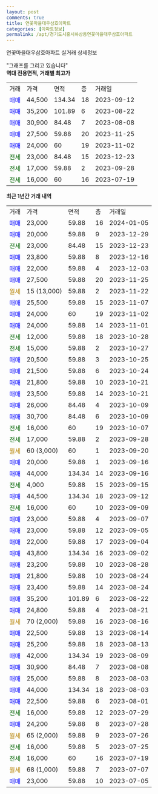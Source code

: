 ```yaml
---
layout: post
comments: true
title: 연꽃마을대우삼호아파트
categories: [아파트정보]
permalink: /apt/경기도시흥시하상동연꽃마을대우삼호아파트
---
```


연꽃마을대우삼호아파트 실거래 상세정보

<script type="text/javascript">
  google.charts.load('current', {'packages':['line', 'corechart']});
  google.charts.setOnLoadCallback(drawChart);

  function drawChart() {
    var data = new google.visualization.DataTable();
    data.addColumn('date', '거래일');
    data.addColumn('number', "매매");
    data.addColumn('number', "전세");
    data.addColumn('number', "전매");

    data.addRows([[new Date(Date.parse("2024-01-05")), 23000, null, null], [new Date(Date.parse("2023-12-29")), 20000, null, null], [new Date(Date.parse("2023-12-23")), null, 23000, null], [new Date(Date.parse("2023-12-16")), 23800, null, null], [new Date(Date.parse("2023-12-03")), 22000, null, null], [new Date(Date.parse("2023-11-25")), 27500, null, null], [new Date(Date.parse("2023-11-22")), null, null, null], [new Date(Date.parse("2023-11-07")), 25500, null, null], [new Date(Date.parse("2023-11-02")), 24000, null, null], [new Date(Date.parse("2023-11-01")), 24000, null, null], [new Date(Date.parse("2023-10-28")), null, 12000, null], [new Date(Date.parse("2023-10-27")), null, 15000, null], [new Date(Date.parse("2023-10-25")), 20500, null, null], [new Date(Date.parse("2023-10-24")), 21500, null, null], [new Date(Date.parse("2023-10-21")), 21800, null, null], [new Date(Date.parse("2023-10-21")), 23500, null, null], [new Date(Date.parse("2023-10-09")), 26000, null, null], [new Date(Date.parse("2023-10-09")), 30700, null, null], [new Date(Date.parse("2023-10-07")), null, 16000, null], [new Date(Date.parse("2023-09-28")), null, 17000, null], [new Date(Date.parse("2023-09-20")), null, null, null], [new Date(Date.parse("2023-09-16")), 20000, null, null], [new Date(Date.parse("2023-09-16")), 44000, null, null], [new Date(Date.parse("2023-09-15")), null, 4000, null], [new Date(Date.parse("2023-09-12")), 44500, null, null], [new Date(Date.parse("2023-09-09")), null, 16000, null], [new Date(Date.parse("2023-09-07")), 23000, null, null], [new Date(Date.parse("2023-09-05")), 23000, null, null], [new Date(Date.parse("2023-09-04")), 22000, null, null], [new Date(Date.parse("2023-09-02")), 43800, null, null], [new Date(Date.parse("2023-08-28")), 23200, null, null], [new Date(Date.parse("2023-08-24")), 21800, null, null], [new Date(Date.parse("2023-08-24")), 23400, null, null], [new Date(Date.parse("2023-08-22")), 35200, null, null], [new Date(Date.parse("2023-08-21")), 24800, null, null], [new Date(Date.parse("2023-08-16")), null, null, null], [new Date(Date.parse("2023-08-14")), 22500, null, null], [new Date(Date.parse("2023-08-13")), 25200, null, null], [new Date(Date.parse("2023-08-09")), 42000, null, null], [new Date(Date.parse("2023-08-08")), 30900, null, null], [new Date(Date.parse("2023-08-03")), 25000, null, null], [new Date(Date.parse("2023-08-03")), 44000, null, null], [new Date(Date.parse("2023-08-01")), 22500, null, null], [new Date(Date.parse("2023-07-29")), null, 16000, null], [new Date(Date.parse("2023-07-28")), 24200, null, null], [new Date(Date.parse("2023-07-26")), null, null, null], [new Date(Date.parse("2023-07-25")), null, 16000, null], [new Date(Date.parse("2023-07-19")), null, 16000, null], [new Date(Date.parse("2023-07-07")), null, null, null], [new Date(Date.parse("2023-07-05")), 23000, null, null]]);

    var options = {
      hAxis: {
        format: 'yyyy/MM/dd'
      },    
      lineWidth: 0,
      pointsVisible: true,    
      title: '최근 1년간 유형별 실거래가 분포',
      legend: { position: 'bottom' }
    };

    var formatter = new google.visualization.NumberFormat({pattern:'###,###'} );
    formatter.format(data, 1);
    formatter.format(data, 2);
    
    setTimeout(function() {
        var chart = new google.visualization.LineChart(document.getElementById('columnchart_material'));
        chart.draw(data, (options));
        document.getElementById('loading').style.display = 'none';
    }, 200);
  }
</script>


<div id="loading" style="z-index:20; display: block; margin-left: 0px">"그래프를 그리고 있습니다"</div>
<div id="columnchart_material" style="width: 95%; margin-left: 0px; display: block"></div>
<!-- contents start -->
<b>역대 전용면적, 거래별 최고가</b>
<table class="sortable">
    <tr>
      <td>거래</td>
      <td>가격</td>
      <td>면적</td>
      <td>층</td>
      <td>거래일</td>
    </tr>
        <tr>
          <td><a style="color: blue">매매</a></td>
          <td>44,500</td>
          <td>134.34</td>
          <td>18</td>
          <td>2023-09-12</td>
        </tr>            <tr>
          <td><a style="color: blue">매매</a></td>
          <td>35,200</td>
          <td>101.89</td>
          <td>6</td>
          <td>2023-08-22</td>
        </tr>            <tr>
          <td><a style="color: blue">매매</a></td>
          <td>30,900</td>
          <td>84.48</td>
          <td>7</td>
          <td>2023-08-08</td>
        </tr>            <tr>
          <td><a style="color: blue">매매</a></td>
          <td>27,500</td>
          <td>59.88</td>
          <td>20</td>
          <td>2023-11-25</td>
        </tr>            <tr>
          <td><a style="color: blue">매매</a></td>
          <td>24,000</td>
          <td>60</td>
          <td>19</td>
          <td>2023-11-02</td>
        </tr>        
        <tr>
              <td><a style="color: darkgreen">전세</a></td>
              <td>23,000</td>
              <td>84.48</td>
              <td>15</td>
              <td>2023-12-23</td>
            </tr>            <tr>
              <td><a style="color: darkgreen">전세</a></td>
              <td>17,000</td>
              <td>59.88</td>
              <td>2</td>
              <td>2023-09-28</td>
            </tr>            <tr>
              <td><a style="color: darkgreen">전세</a></td>
              <td>16,000</td>
              <td>60</td>
              <td>16</td>
              <td>2023-07-19</td>
            </tr>        
    
</table>

<b>최근 1년간 거래 내역</b>

<table class="sortable">
    <tr>
      <td>거래</td>
      <td>가격</td>
      <td>면적</td>
      <td>층</td>
      <td>거래일</td>
    </tr>
    <tr>
      <td><a style="color: blue">매매</a></td>
      <td>23,000</td>
      <td>59.88</td>
      <td>16</td>
      <td>2024-01-05</td>
    </tr>          <tr>
      <td><a style="color: blue">매매</a></td>
      <td>20,000</td>
      <td>59.88</td>
      <td>9</td>
      <td>2023-12-29</td>
    </tr>          <tr>
      <td><a style="color: darkgreen">전세</a></td>
      <td>23,000</td>
      <td>84.48</td>
      <td>15</td>
      <td>2023-12-23</td>
    </tr>          <tr>
      <td><a style="color: blue">매매</a></td>
      <td>23,800</td>
      <td>59.88</td>
      <td>8</td>
      <td>2023-12-16</td>
    </tr>          <tr>
      <td><a style="color: blue">매매</a></td>
      <td>22,000</td>
      <td>59.88</td>
      <td>4</td>
      <td>2023-12-03</td>
    </tr>          <tr>
      <td><a style="color: blue">매매</a></td>
      <td>27,500</td>
      <td>59.88</td>
      <td>20</td>
      <td>2023-11-25</td>
    </tr>          <tr>
      <td><a style="color: darkgoldenrod">월세</a></td>
      <td>15 (13,000)</td>
      <td>59.88</td>
      <td>2</td>
      <td>2023-11-22</td>
    </tr>          <tr>
      <td><a style="color: blue">매매</a></td>
      <td>25,500</td>
      <td>59.88</td>
      <td>15</td>
      <td>2023-11-07</td>
    </tr>          <tr>
      <td><a style="color: blue">매매</a></td>
      <td>24,000</td>
      <td>60</td>
      <td>19</td>
      <td>2023-11-02</td>
    </tr>          <tr>
      <td><a style="color: blue">매매</a></td>
      <td>24,000</td>
      <td>59.88</td>
      <td>14</td>
      <td>2023-11-01</td>
    </tr>          <tr>
      <td><a style="color: darkgreen">전세</a></td>
      <td>12,000</td>
      <td>59.88</td>
      <td>18</td>
      <td>2023-10-28</td>
    </tr>          <tr>
      <td><a style="color: darkgreen">전세</a></td>
      <td>15,000</td>
      <td>59.88</td>
      <td>2</td>
      <td>2023-10-27</td>
    </tr>          <tr>
      <td><a style="color: blue">매매</a></td>
      <td>20,500</td>
      <td>59.88</td>
      <td>3</td>
      <td>2023-10-25</td>
    </tr>          <tr>
      <td><a style="color: blue">매매</a></td>
      <td>21,500</td>
      <td>59.88</td>
      <td>6</td>
      <td>2023-10-24</td>
    </tr>          <tr>
      <td><a style="color: blue">매매</a></td>
      <td>21,800</td>
      <td>59.88</td>
      <td>10</td>
      <td>2023-10-21</td>
    </tr>          <tr>
      <td><a style="color: blue">매매</a></td>
      <td>23,500</td>
      <td>59.88</td>
      <td>14</td>
      <td>2023-10-21</td>
    </tr>          <tr>
      <td><a style="color: blue">매매</a></td>
      <td>26,000</td>
      <td>84.48</td>
      <td>4</td>
      <td>2023-10-09</td>
    </tr>          <tr>
      <td><a style="color: blue">매매</a></td>
      <td>30,700</td>
      <td>84.48</td>
      <td>6</td>
      <td>2023-10-09</td>
    </tr>          <tr>
      <td><a style="color: darkgreen">전세</a></td>
      <td>16,000</td>
      <td>60</td>
      <td>19</td>
      <td>2023-10-07</td>
    </tr>          <tr>
      <td><a style="color: darkgreen">전세</a></td>
      <td>17,000</td>
      <td>59.88</td>
      <td>2</td>
      <td>2023-09-28</td>
    </tr>          <tr>
      <td><a style="color: darkgoldenrod">월세</a></td>
      <td>60 (3,000)</td>
      <td>60</td>
      <td>1</td>
      <td>2023-09-20</td>
    </tr>          <tr>
      <td><a style="color: blue">매매</a></td>
      <td>20,000</td>
      <td>59.88</td>
      <td>1</td>
      <td>2023-09-16</td>
    </tr>          <tr>
      <td><a style="color: blue">매매</a></td>
      <td>44,000</td>
      <td>134.34</td>
      <td>14</td>
      <td>2023-09-16</td>
    </tr>          <tr>
      <td><a style="color: darkgreen">전세</a></td>
      <td>4,000</td>
      <td>59.88</td>
      <td>15</td>
      <td>2023-09-15</td>
    </tr>          <tr>
      <td><a style="color: blue">매매</a></td>
      <td>44,500</td>
      <td>134.34</td>
      <td>18</td>
      <td>2023-09-12</td>
    </tr>          <tr>
      <td><a style="color: darkgreen">전세</a></td>
      <td>16,000</td>
      <td>60</td>
      <td>10</td>
      <td>2023-09-09</td>
    </tr>          <tr>
      <td><a style="color: blue">매매</a></td>
      <td>23,000</td>
      <td>59.88</td>
      <td>4</td>
      <td>2023-09-07</td>
    </tr>          <tr>
      <td><a style="color: blue">매매</a></td>
      <td>23,000</td>
      <td>59.88</td>
      <td>12</td>
      <td>2023-09-05</td>
    </tr>          <tr>
      <td><a style="color: blue">매매</a></td>
      <td>22,000</td>
      <td>59.88</td>
      <td>17</td>
      <td>2023-09-04</td>
    </tr>          <tr>
      <td><a style="color: blue">매매</a></td>
      <td>43,800</td>
      <td>134.34</td>
      <td>16</td>
      <td>2023-09-02</td>
    </tr>          <tr>
      <td><a style="color: blue">매매</a></td>
      <td>23,200</td>
      <td>59.88</td>
      <td>10</td>
      <td>2023-08-28</td>
    </tr>          <tr>
      <td><a style="color: blue">매매</a></td>
      <td>21,800</td>
      <td>59.88</td>
      <td>10</td>
      <td>2023-08-24</td>
    </tr>          <tr>
      <td><a style="color: blue">매매</a></td>
      <td>23,400</td>
      <td>59.88</td>
      <td>14</td>
      <td>2023-08-24</td>
    </tr>          <tr>
      <td><a style="color: blue">매매</a></td>
      <td>35,200</td>
      <td>101.89</td>
      <td>6</td>
      <td>2023-08-22</td>
    </tr>          <tr>
      <td><a style="color: blue">매매</a></td>
      <td>24,800</td>
      <td>59.88</td>
      <td>4</td>
      <td>2023-08-21</td>
    </tr>          <tr>
      <td><a style="color: darkgoldenrod">월세</a></td>
      <td>70 (2,000)</td>
      <td>59.88</td>
      <td>16</td>
      <td>2023-08-16</td>
    </tr>          <tr>
      <td><a style="color: blue">매매</a></td>
      <td>22,500</td>
      <td>59.88</td>
      <td>13</td>
      <td>2023-08-14</td>
    </tr>          <tr>
      <td><a style="color: blue">매매</a></td>
      <td>25,200</td>
      <td>59.88</td>
      <td>18</td>
      <td>2023-08-13</td>
    </tr>          <tr>
      <td><a style="color: blue">매매</a></td>
      <td>42,000</td>
      <td>134.34</td>
      <td>19</td>
      <td>2023-08-09</td>
    </tr>          <tr>
      <td><a style="color: blue">매매</a></td>
      <td>30,900</td>
      <td>84.48</td>
      <td>7</td>
      <td>2023-08-08</td>
    </tr>          <tr>
      <td><a style="color: blue">매매</a></td>
      <td>25,000</td>
      <td>59.88</td>
      <td>8</td>
      <td>2023-08-03</td>
    </tr>          <tr>
      <td><a style="color: blue">매매</a></td>
      <td>44,000</td>
      <td>134.34</td>
      <td>18</td>
      <td>2023-08-03</td>
    </tr>          <tr>
      <td><a style="color: blue">매매</a></td>
      <td>22,500</td>
      <td>59.88</td>
      <td>6</td>
      <td>2023-08-01</td>
    </tr>          <tr>
      <td><a style="color: darkgreen">전세</a></td>
      <td>16,000</td>
      <td>59.88</td>
      <td>12</td>
      <td>2023-07-29</td>
    </tr>          <tr>
      <td><a style="color: blue">매매</a></td>
      <td>24,200</td>
      <td>59.88</td>
      <td>8</td>
      <td>2023-07-28</td>
    </tr>          <tr>
      <td><a style="color: darkgoldenrod">월세</a></td>
      <td>65 (2,000)</td>
      <td>59.88</td>
      <td>9</td>
      <td>2023-07-26</td>
    </tr>          <tr>
      <td><a style="color: darkgreen">전세</a></td>
      <td>16,000</td>
      <td>59.88</td>
      <td>5</td>
      <td>2023-07-25</td>
    </tr>          <tr>
      <td><a style="color: darkgreen">전세</a></td>
      <td>16,000</td>
      <td>60</td>
      <td>16</td>
      <td>2023-07-19</td>
    </tr>          <tr>
      <td><a style="color: darkgoldenrod">월세</a></td>
      <td>68 (1,000)</td>
      <td>59.88</td>
      <td>7</td>
      <td>2023-07-07</td>
    </tr>          <tr>
      <td><a style="color: blue">매매</a></td>
      <td>23,000</td>
      <td>59.88</td>
      <td>10</td>
      <td>2023-07-05</td>
    </tr>      </table>
<!-- contents end -->    

